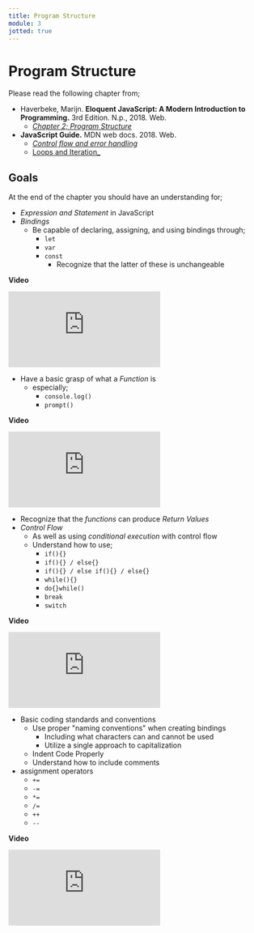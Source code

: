 ```yaml
---
title: Program Structure
module: 3
jotted: true
---
```


# Program Structure


Please read the following chapter from;

- Haverbeke, Marijn. **Eloquent JavaScript: A Modern Introduction to Programming.** 3rd Edition. N.p., 2018. Web.
    - [_Chapter 2; Program Structure_](http://eloquentjavascript.net/3rd_edition/02_program_structure.html)
- **JavaScript Guide.** MDN web docs. 2018. Web.
    - [_Control flow and error handling_](https://developer.mozilla.org/en-US/docs/Web/JavaScript/Guide/Control_flow_and_error_handling)
    - [Loops and Iteration_](https://developer.mozilla.org/en-US/docs/Web/JavaScript/Guide/Loops_and_iteration)

## Goals

At the end of the chapter you should have an understanding for;

- _Expression and Statement_ in JavaScript
- _Bindings_
    - Be capable of declaring, assigning, and using bindings through;
        - `let`
        - `var`
        - `const`
            - Recognize that the latter of these is unchangeable

**Video**
<div class="embed-responsive embed-responsive-16by9"><iframe class="embed-responsive-item" src="https://youtu.be/7OLJsDclVXY" frameborder="0" allowfullscreen></iframe></div>

- Have a basic grasp of what a _Function_ is
    - especially;
        - `console.log()`
        - `prompt()`

**Video**
<div class="embed-responsive embed-responsive-16by9"><iframe class="embed-responsive-item" src="https://youtu.be/smVWNLrZnz4" frameborder="0" allowfullscreen></iframe></div>

- Recognize that the _functions_ can produce _Return Values_
- _Control Flow_
    - As well as using _conditional execution_ with control flow
    - Understand how to use;
        - `if(){}`
        - `if(){} / else{}`
        - `if(){} / else if(){} / else{}`
        - `while(){}`
        - `do{}while()`
        - `break`
        - `switch`

**Video**
<div class="embed-responsive embed-responsive-16by9"><iframe class="embed-responsive-item" src="https://youtu.be/-UZdpIUFGQo" frameborder="0" allowfullscreen></iframe></div>

- Basic coding standards and conventions
    - Use proper "naming conventions" when creating bindings
        - Including what characters can and cannot be used
        - Utilize a single approach to capitalization
    - Indent Code Properly
    - Understand how to include comments
- assignment operators
    - `+=`
    - `-=`
    - `*=`
    - `/=`
    - `++`
    - `--`

**Video**
<div class="embed-responsive embed-responsive-16by9"><iframe class="embed-responsive-item" src="https://youtu.be/G4v2oGLIIYw" frameborder="0" allowfullscreen></iframe></div>